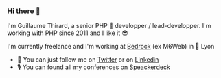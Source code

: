 ### Hi there 👋

I'm Guillaume Thirard, a senior PHP 🐘 developper / lead-developper. I'm working with PHP since 2011 and I like it 😎

I'm currently freelance and I'm working at [Bedrock](https://www.bedrockstreaming.com/) (ex M6Web) in 📍 Lyon

* 💬 You can just follow me on [Twitter](https://www.twitter.com/Melfo01) or on [Linkedin](https://www.linkedin.com/in/guillaume-thirard-787b38172/)
* 🎙 You can found all my conferences on [Speackerdeck](https://speakerdeck.com/melfo01)
